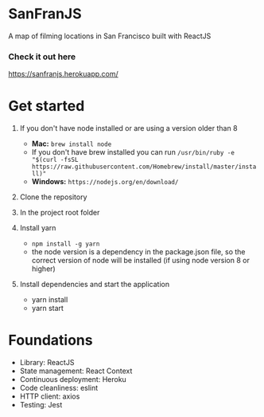 # SanFranJS

A map of filming locations in San Francisco built with ReactJS

### Check it out here

https://sanfranjs.herokuapp.com/

# Get started

1.  If you don't have node installed or are using a version older than 8

    - **Mac:** `brew install node`
    - If you don't have brew installed you can run `/usr/bin/ruby -e "$(curl -fsSL https://raw.githubusercontent.com/Homebrew/install/master/install)"`
    - **Windows:** `https://nodejs.org/en/download/`

2.  Clone the repository
3.  In the project root folder
4.  Install yarn

    - `npm install -g yarn`
    - the node version is a dependency in the package.json file, so the correct version of node will be installed (if using node version 8 or higher)

5.  Install dependencies and start the application
    - yarn install
    - yarn start

# Foundations

- Library: ReactJS
- State management: React Context
- Continuous deployment: Heroku
- Code cleanliness: eslint
- HTTP client: axios
- Testing: Jest
